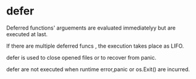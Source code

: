 # defer

Deferred functions' arguements are evaluated immediatelyy but are executed at last.

If there are multiple deferred funcs , the execution takes place as LIFO.

defer is used to close opened files or to recover from panic.

defer are not executed when runtime error,panic or os.Exit() are incurred.
